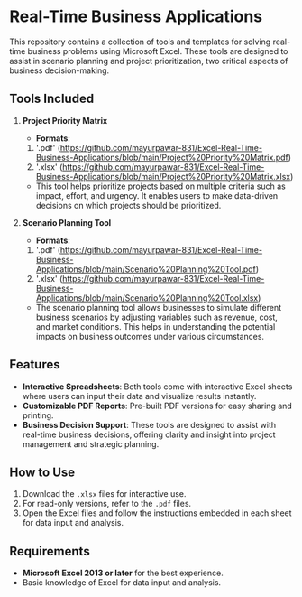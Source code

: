 # Real-Time Business Applications

This repository contains a collection of tools and templates for solving real-time business problems using Microsoft Excel. These tools are designed to assist in scenario planning and project prioritization, two critical aspects of business decision-making.

## Tools Included

1. **Project Priority Matrix**
   - **Formats**:
   1. '.pdf' (https://github.com/mayurpawar-831/Excel-Real-Time-Business-Applications/blob/main/Project%20Priority%20Matrix.pdf)
   2. '.xlsx' (https://github.com/mayurpawar-831/Excel-Real-Time-Business-Applications/blob/main/Project%20Priority%20Matrix.xlsx)
   - This tool helps prioritize projects based on multiple criteria such as impact, effort, and urgency. It enables users to make data-driven decisions on which projects should be prioritized.

2. **Scenario Planning Tool**
   - **Formats**:
   1. '.pdf' (https://github.com/mayurpawar-831/Excel-Real-Time-Business-Applications/blob/main/Scenario%20Planning%20Tool.pdf)
   2. '.xlsx' (https://github.com/mayurpawar-831/Excel-Real-Time-Business-Applications/blob/main/Scenario%20Planning%20Tool.xlsx)
   - The scenario planning tool allows businesses to simulate different business scenarios by adjusting variables such as revenue, cost, and market conditions. This helps in understanding the potential impacts on business outcomes under various circumstances.

## Features

- **Interactive Spreadsheets**: Both tools come with interactive Excel sheets where users can input their data and visualize results instantly.
- **Customizable PDF Reports**: Pre-built PDF versions for easy sharing and printing.
- **Business Decision Support**: These tools are designed to assist with real-time business decisions, offering clarity and insight into project management and strategic planning.

## How to Use

1. Download the `.xlsx` files for interactive use.
2. For read-only versions, refer to the `.pdf` files.
3. Open the Excel files and follow the instructions embedded in each sheet for data input and analysis.

## Requirements

- **Microsoft Excel 2013 or later** for the best experience.
- Basic knowledge of Excel for data input and analysis.


